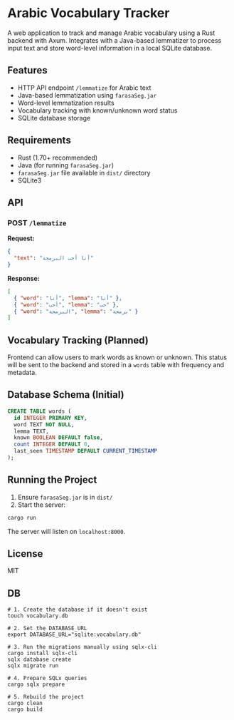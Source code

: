 # Arabic Vocabulary Tracker

A web application to track and manage Arabic vocabulary using a Rust backend with Axum. Integrates with a Java-based lemmatizer to process input text and store word-level information in a local SQLite database.

## Features

- HTTP API endpoint `/lemmatize` for Arabic text
- Java-based lemmatization using `farasaSeg.jar`
- Word-level lemmatization results
- Vocabulary tracking with known/unknown word status
- SQLite database storage

## Requirements

- Rust (1.70+ recommended)
- Java (for running `farasaSeg.jar`)
- `farasaSeg.jar` file available in `dist/` directory
- SQLite3

## API

### POST `/lemmatize`

**Request:**

```json
{
  "text": "أنا أحب البرمجة"
}
```

**Response:**

```json
[
  { "word": "أنا", "lemma": "أنا" },
  { "word": "أحب", "lemma": "حب" },
  { "word": "البرمجة", "lemma": "برمجة" }
]
```

## Vocabulary Tracking (Planned)

Frontend can allow users to mark words as known or unknown. This status will be sent to the backend and stored in a `words` table with frequency and metadata.

## Database Schema (Initial)

```sql
CREATE TABLE words (
  id INTEGER PRIMARY KEY,
  word TEXT NOT NULL,
  lemma TEXT,
  known BOOLEAN DEFAULT false,
  count INTEGER DEFAULT 0,
  last_seen TIMESTAMP DEFAULT CURRENT_TIMESTAMP
);
```

## Running the Project

1. Ensure `farasaSeg.jar` is in `dist/`
2. Start the server:

```bash
cargo run
```

The server will listen on `localhost:8000`.

## License

MIT

## DB

```build
# 1. Create the database if it doesn't exist
touch vocabulary.db

# 2. Set the DATABASE_URL
export DATABASE_URL="sqlite:vocabulary.db"

# 3. Run the migrations manually using sqlx-cli
cargo install sqlx-cli
sqlx database create
sqlx migrate run

# 4. Prepare SQLx queries
cargo sqlx prepare

# 5. Rebuild the project
cargo clean
cargo build
```

